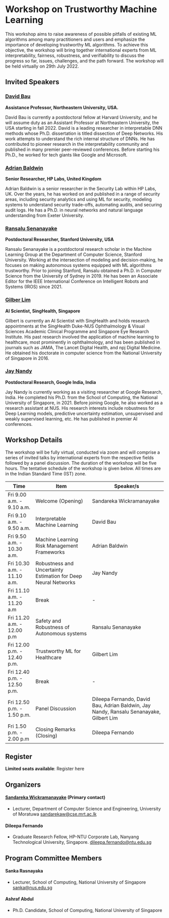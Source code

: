 # Workshop on Trustworthy Machine Learning

This workshop aims to raise awareness of possible pitfalls of existing ML algorithms among many practitioners and users and emphasize the importance of developing trustworthy ML algorithms. To achieve this objective, the workshop will bring together international experts from ML interpretability, fairness, robustness, and verifiability to discuss the progress so far, issues, challenges, and the path forward. The workshop will be held virtually on 29th July 2022. 


## Invited Speakers

### <a href="https://baulab.info/" target="_blank">David Bau</a>
**Assistance Professor, Northeastern University, USA.**

David Bau is currently a postdoctoral fellow at Harvard University, and he will assume duty as an Assistant Professor at Northeastern University, the USA starting in fall 2022. David is a leading researcher in interpretable DNN methods whose Ph.D. dissertation is titled dissection of Deep Networks. His work attempts to understand the rich internal structure of DNNs. He has contributed to pioneer research in the interpretability community and published in many premier peer-reviewed conferences. Before starting his Ph.D., he worked for tech giants like Google and Microsoft.

### <a href="https://www.linkedin.com/in/adrian-baldwin-2a97065" target="_blank">Adrian Baldwin</a>
**Senior Researcher, HP Labs, United Kingdom**

Adrian Baldwin is a senior researcher in the Security Lab within HP Labs, UK. Over the years, he has worked on and published in a range of security areas, including security analytics and using ML for security, modeling systems to understand security trade-offs, automating audits, and securing audit logs. He has a Ph.D. in neural networks and natural language understanding from Exeter University.

### <a href="https://www.ransalu.com/" target="_blank">Ransalu Senanayake</a>
**Postdoctoral Researcher, Stanford University, USA**

Ransalu Senanayake is a postdoctoral research scholar in the Machine Learning Group at the Department of Computer Science, Stanford University. Working at the intersection of modeling and decision-making, he focuses on making autonomous systems equipped with ML algorithms trustworthy. Prior to joining Stanford, Ransalu obtained a Ph.D. in Computer Science from the University of Sydney in 2019. He has been an Associate Editor for the IEEE International Conference on Intelligent Robots and Systems (IROS) since 2021.

### <a href="https://www.linkedin.com/in/gilbertlim/" target="_blank">Gilber Lim</a>
**AI Scientist, SingHealth, Singapore**

Gilbert is currently an AI Scientist with SingHealth and holds research appointments at the SingHealth Duke-NUS Ophthalmology & Visual Sciences Academic Clinical Programme and Singapore Eye Research Institute. His past research involved the application of machine learning to healthcare, most prominently in ophthalmology, and has been published in journals such as JAMA, The Lancet Digital Health, and npj Digital Medicine. He obtained his doctorate in computer science from the National University of Singapore in 2016.

### <a href="https://www.linkedin.com/in/jayjaynandy/?originalSubdomain=in" target="_blank">Jay Nandy</a>
**Postdoctoral Research, Google India, India**

Jay Nandy is currently working as a visiting researcher at Google Research, India. He completed his Ph.D. from the School of Computing, the National University of Singapore, in 2021. Before joining Google, he also worked as a research assistant at NUS. His research interests include robustness for Deep Learning models, predictive uncertainty estimation, unsupervised and weakly supervised learning, etc. He has published in premier AI conferences.

## Workshop Details
The workshop will be fully virtual, conducted via zoom and will comprise a series of invited talks by international experts from the respective fields followed by a panel discussion.  The duration of the workshop will be five hours. The tentative schedule of the workshop is given below. All times are in the Indian Standard Time (IST) zone.


| Time | Item | Speaker/s |
| ------------------------- | ----------------- | ------------------------ |
| Fri 9.00 a.m. - 9.10 a.m. | Welcome (Opening) | Sandareka Wickramanayake |
| Fri 9.10 a.m. - 9.50 a.m. | Interpretable Machine Learning |  David Bau |
| Fri 9.50 a.m. - 10.30 a.m.| Machine Learning Risk Management Frameworks | Adrian Baldwin |
| Fri 10.30 a.m. - 11.10 a.m.| Robustness and Uncertainty Estimation for Deep Neural Networks | Jay Nandy |
| Fri 11.10 a.m. - 11.20 a.m | Break | - |
| Fri 11.20 a.m. - 12.00 p.m | Safety and Robustness of Autonomous systems | Ransalu Senanayake |
| Fri 12.00 p.m. - 12.40 p.m.| Trustworthy ML for Healthcare | Gilbert Lim | 
| Fri 12.40 p.m. - 12.50 p.m.| Break | - |
| Fri 12.50 p.m. - 1.50 p.m. | Panel Discussion | Dileepa Fernando, David Bau, Adrian Baldwin, Jay Nandy, Ransalu Senanayake, Gilbert Lim |
| Fri 1.50 p.m. - 2.00 p.m | Closing Remarks (Closing) | Dileepa Fernando |


## Register

**Limited seats available**: Register here <link>

## Organizers

#### <a href="http://sandareka.github.io/" target="_blank">Sandareka Wickramanayake</a> (Primary contact)

- Lecturer, 
Department of Computer Science and Engineering,
University of Moratuwa
sandarekaw@cse.mrt.ac.lk

#### Dileepa Fernando

- Graduate Research Fellow,
HP-NTU Corporate Lab,
Nanyang Technological University,
Singapore.
dileepa.fernando@ntu.edu.sg

## Program Committee Members
#### Sanka Rasnayaka

- Lecturer, 
School of Computing,
National University of Singapore
sanka@nus.edu.sg

#### Ashraf Abdul

- Ph.D. Candidate,
School of Computing,
National University of Singapore


